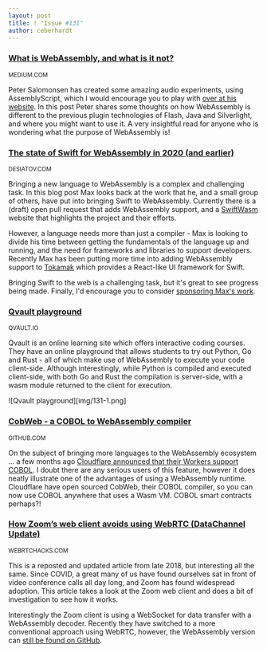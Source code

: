 ```yaml
---
layout: post
title: ! "Issue #131"
author: ceberhardt
---
```


### [What is WebAssembly, and what is it not?](https://medium.com/@petersalomonsen/what-is-webassembly-and-what-is-it-not-90d68362a08)

<small>MEDIUM.COM</small>

Peter Salomonsen has created some amazing audio experiments, using AssemblyScript, which I would encourage you to play with [over at his website](https://petersalomonsen.com/). In this post Peter shares some thoughts on how WebAssembly is different to the previous plugin technologies of Flash, Java and Silverlight, and where you might want to use it. A very insightful read for anyone who is wondering what the purpose of WebAssembly is!

### [The state of Swift for WebAssembly in 2020 (and earlier)](https://desiatov.com/swift-webassembly-2020/)

<small>DESIATOV.COM</small>

Bringing a new language to WebAssembly is a complex and challenging task. In this blog post Max looks back at the work that he, and a small group of others, have put into bringing Swift to WebAssembly. Currently there is a (draft) open pull request that adds WebAssembly support, and a [SwiftWasm](https://swiftwasm.org/) website that highlights the project and their efforts.

However, a language needs more than just a compiler - Max is looking to divide his time between getting the fundamentals of the language up and running, and the need for frameworks and libraries to support developers. Recently Max has been putting more time into adding WebAssembly support to [Tokamak](https://github.com/TokamakUI/Tokamak) which provides a React-like UI framework for Swift. 

Bringing Swift to the web is a challenging task, but it's great to see progress being made. Finally, I'd encourage you to consider [sponsoring Max's work](https://github.com/sponsors/MaxDesiatov). 

### [Qvault playground](https://app.qvault.io/playground/go)

<small>QVAULT.IO</small>

Qvault is an online learning site which offers interactive coding courses. They have an online playground that allows students to try out Python,  Go and Rust - all of which make use of WebAssembly to execute your code client-side. Although interestingly, while Python is compiled and executed client-side, with both Go and Rust the compilation is server-side, with a wasm module returned to the client for execution.

![Qvault playground][img/131-1.png]

### [CobWeb - a COBOL to WebAssembly compiler](https://github.com/cloudflare/cobweb)

<small>GITHUB.COM</small>

On the subject of bringing more languages to the WebAssembly ecosystem ... a few months ago [Cloudflare announced that their Workers support COBOL](https://blog.cloudflare.com/cloudflare-workers-now-support-cobol/). I doubt there are any serious users of this feature, however it does neatly illustrate one of the advantages of using a WebAssembly runtime. Cloudflare have open sourced CobWeb, their COBOL compiler, so you can now use COBOL anywhere that uses a Wasm VM. COBOL smart contracts perhaps?!

### [How Zoom’s web client avoids using WebRTC (DataChannel Update)](https://webrtchacks.com/zoom-avoids-using-webrtc/)

<small>WEBRTCHACKS.COM</small>

This is a reposted and updated article from late 2018, but interesting all the same. Since COVID, a great many of us have found ourselves sat in front of video conference calls all day long, and Zoom has found widespread adoption. This article takes a look at the Zoom web client and does a bit of investigation to see how it works.

Interestingly the Zoom client is using a WebSocket for data transfer with a WebAssembly decoder. Recently they have switched to a more conventional approach using WebRTC, however, the WebAssembly version can [still be found on GitHub](https://github.com/zoom/sample-app-web/tree/8f76c009057e425849470630c1b1784bf02f2f42/lib/av).